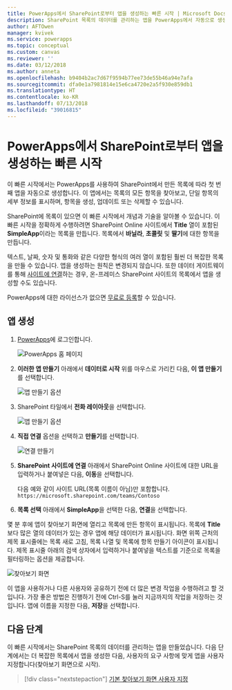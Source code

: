 ```yaml
---
title: PowerApps에서 SharePoint로부터 앱을 생성하는 빠른 시작 | Microsoft Docs
description: SharePoint 목록의 데이터를 관리하는 앱을 PowerApps에서 자동으로 생성합니다.
author: AFTOwen
manager: kvivek
ms.service: powerapps
ms.topic: conceptual
ms.custom: canvas
ms.reviewer: ''
ms.date: 03/12/2018
ms.author: anneta
ms.openlocfilehash: b9404b2ac7d67f9594b77ee73de55b46a94e7afa
ms.sourcegitcommit: dfa0e1a7981814e15e6ca4720e2a5f930e859db1
ms.translationtype: HT
ms.contentlocale: ko-KR
ms.lasthandoff: 07/13/2018
ms.locfileid: "39016815"
---
```

# <a name="quickstart-for-generating-an-app-in-powerapps-from-sharepoint"></a>PowerApps에서 SharePoint로부터 앱을 생성하는 빠른 시작

이 빠른 시작에서는 PowerApps를 사용하여 SharePoint에서 만든 목록에 따라 첫 번째 앱을 자동으로 생성합니다. 이 앱에서는 목록의 모든 항목을 찾아보고, 단일 항목의 세부 정보를 표시하며, 항목을 생성, 업데이트 또는 삭제할 수 있습니다.

SharePoint에 목록이 있으면 이 빠른 시작에서 개념과 기술을 알아볼 수 있습니다. 이 빠른 시작을 정확하게 수행하려면 SharePoint Online 사이트에서 **Title** 열이 포함된 **SimpleApp**이라는 목록을 만듭니다. 목록에서 **바닐라**, **초콜릿** 및 **딸기**에 대한 항목을 만듭니다.

텍스트, 날짜, 숫자 및 통화와 같은 다양한 형식의 여러 열이 포함된 훨씬 더 복잡한 목록을 만들 수 있습니다. 앱을 생성하는 원칙은 변경되지 않습니다. 또한 데이터 게이트웨이를 통해 [사이트에 연결](connect-to-sharepoint.md)하는 경우, 온-프레미스 SharePoint 사이트의 목록에서 앱을 생성할 수도 있습니다.

PowerApps에 대한 라이선스가 없으면 [무료로 등록](../signup-for-powerapps.md)할 수 있습니다.

## <a name="generate-an-app"></a>앱 생성
1. [PowerApps](https://web.powerapps.com)에 로그인합니다.

    ![PowerApps 홈 페이지](./media/app-from-sharepoint/sign-in.png)

1. **이러한 앱 만들기** 아래에서 **데이터로 시작** 위를 마우스로 가리킨 다음, **이 앱 만들기**를 선택합니다.

    ![앱 만들기 옵션](./media/app-from-sharepoint/make-this-app.png)

1. SharePoint 타일에서 **전화 레이아웃**을 선택합니다.

    ![앱 만들기 옵션](./media/app-from-sharepoint/sharepoint-tile.png)

1. **직접 연결** 옵션을 선택하고 **만들기**를 선택합니다.

    ![연결 만들기](./media/app-from-sharepoint/create-connection.png)

1. **SharePoint 사이트에 연결** 아래에서 SharePoint Online 사이트에 대한 URL을 입력하거나 붙여넣은 다음, **이동**을 선택합니다.

    다음 예와 같이 사이트 URL(목록 이름이 아님)만 포함합니다.<br>`https://microsoft.sharepoint.com/teams/Contoso`

1. **목록 선택** 아래에서 **SimpleApp**을 선택한 다음, **연결**을 선택합니다.

몇 분 후에 앱이 찾아보기 화면에 열리고 목록에 만든 항목이 표시됩니다. 목록에 **Title**보다 많은 열의 데이터가 있는 경우 앱에 해당 데이터가 표시됩니다. 화면 위쪽 근처의 제목 표시줄에는 목록 새로 고침, 목록 나열 및 목록에 항목 만들기 아이콘이 표시됩니다. 제목 표시줄 아래의 검색 상자에서 입력하거나 붙여넣을 텍스트를 기준으로 목록을 필터링하는 옵션을 제공합니다. 

![찾아보기 화면](./media/app-from-sharepoint/browse-screen.png)

이 앱을 사용하거나 다른 사용자와 공유하기 전에 더 많은 변경 작업을 수행하려고 할 것입니다. 가장 좋은 방법은 진행하기 전에 Ctrl-S를 눌러 지금까지의 작업을 저장하는 것입니다. 앱에 이름을 지정한 다음, **저장**을 선택합니다.

## <a name="next-steps"></a>다음 단계
이 빠른 시작에서는 SharePoint 목록의 데이터를 관리하는 앱을 만들었습니다. 다음 단계에서는 더 복잡한 목록에서 앱을 생성한 다음, 사용자의 요구 사항에 맞게 앱을 사용자 지정합니다(찾아보기 화면으로 시작).

> [!div class="nextstepaction"]
> [기본 찾아보기 화면 사용자 지정](customize-layout-sharepoint.md)